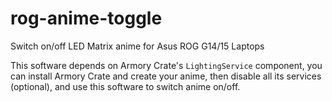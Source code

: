 # rog-anime-toggle
Switch on/off LED Matrix anime for Asus ROG G14/15 Laptops

This software depends on Armory Crate's `LightingService` component, you can install Armory Crate and create your anime, then disable all its services (optional), and use this software to switch anime on/off.